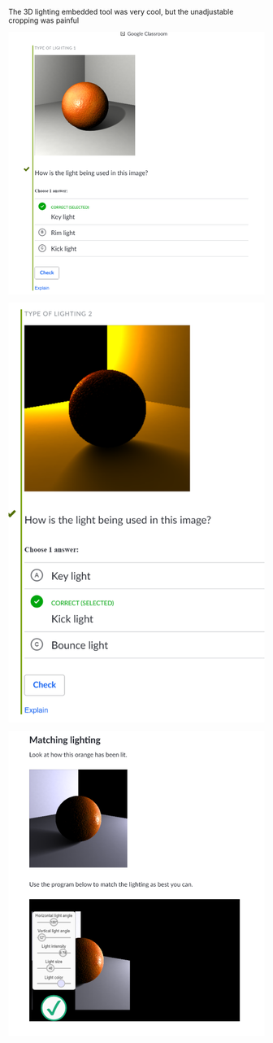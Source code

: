 The 3D lighting embedded tool was very cool, but the unadjustable cropping was painful

![key](https://github.com/MasqueradeOfSilence/pixar-in-a-box/blob/main/lighting/key_light.png?raw=true)

![kick](https://github.com/MasqueradeOfSilence/pixar-in-a-box/blob/main/lighting/kick_light.png?raw=true)

![orange](https://github.com/MasqueradeOfSilence/pixar-in-a-box/blob/main/lighting/orange_lighting.png?raw=true)

